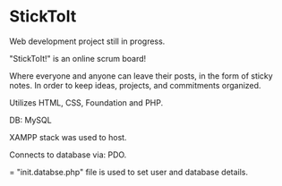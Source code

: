 # StickToIt

Web development project still in progress.

"StickToIt!" is an online scrum board!


Where everyone and anyone can leave their posts, in the form of sticky notes.
In order to keep ideas, projects, and commitments organized.

Utilizes HTML, CSS, Foundation and PHP. 

DB: MySQL

XAMPP stack was used to host.

Connects to database via: PDO.

= "init.databse.php" file is used to set user and database details.

